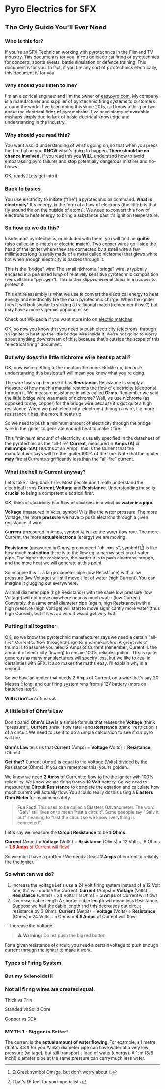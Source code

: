 # Pyro Electrics for SFX 
## The Only Guide You'll Ever Need
### Who is this for?
If you're an SFX Technician working with pyrotechnics in the Film and TV industry. This document is for you.
If you do electrical firing of pyrotechnics for concerts, sports events, battle simulation or defence training. This document is for you. 
In fact, if you fire any sort of pyrotechnics electrically, this document is for you.

### Why should you listen to me?
I'm an electrical engineer and I'm the owner of [easypyro.com](https:easypyro.com). My company is a manufacturer and supplier of pyrotechnic firing systems to customers around the world. I've been doing this since 2015, so I know a thing or two about the electrical firing of pyrotechnics. I've seen plenty of avoidable mishaps simply due to lack of basic electrical knowledge and understanding in the industry. 

### Why should you read this?
You want a solid understanding of what's going on, so that when you press the fire button you **KNOW** what's going to happen. **There should be no chance involved.** If you read this you **WILL** understand how to avoid embarassing pyro failures and stop potentially dangerous misfires and no-blows.

OK, ready? Lets get into it. 

### Back to basics
You use electricity to initiate ("fire") a pyrotechnic on command. **What is electricity?** It's energy, in the form of a flow of electrons (the little bits that fly around the on the outside of atoms). We need to convert this flow of electrons to heat energy, to bring a substance past it's ignition temperature. 

### So how do we do this?
Inside most pyrotechnics, or included with them, you will find an **igniter** (also called an e-match or **e**lectric **m**atch). Two copper wires go inside the head of the igniter where they are connected by a small wire a few millimetres long (usually made of a metal called nichrome) that glows white hot when enough electricity is passed through it.

This is the "bridge" wire. The small nichrome "bridge" wire is typically encased in a pea sized lump of relatively sensitive pyrotechnic composition (we call this a "pyrogen"). This is then dipped several times in a lacquer to protect it.

This entire assembly is what we use to convert the electrical energy to heat energy and electrically fire the main pyrotechnic charge. When the igniter fires it will look similar to striking a traditional match (remember those?) but may have a more vigerous popping noise.

Check out Wikipedia if you want more info on [electric matches](https://en.wikipedia.org/wiki/Electric_match).

OK, so now you know that you need to push electricity (electrons) through an igniter to heat up the little bridge wire inside it. We're not going to worry about anything downstream of this, because that's outside the scope of this "electrical firing" document.

### But why does the little nichrome wire heat up at all?
OK, now we're getting to the meat on the bone. Buckle up, because understanding this basic stuff will mean you know what you're doing.

The wire heats up because it has **Resistance**. Resistance is simply a measure of how much a material restricts the flow of electricity (electrons) through it. We measure resistance in units called **Ohms**. Remember we said the little bridge wire was made of nichrome? Well, we use nichrome (as opposed to say, copper) for the bridge wire because it's got quite a high resistance. When we push electricity (electrons) through a wire, the more resistance it has, the more it heats up!

So we need to push a minimum amount of electricity through the bridge wire in the igniter to generate enough heat to make it fire. 

This "minimum amount" of electricity is usually specified in the datasheet of the pyrotechnic as the "all-fire" **Current**, measured in **Amps (A)** or **milliAmps (mA)** (100ths of an Amp). This is the Current that the manufacturer says will fire the igniter 100% of the time. Note that the igniter **may** fire at Currents significantly less than the "all-fire" current. 

### What the hell is Current anyway?
Let's take a step back here. Most people don't really understand the electrical terms **Current**, **Voltage** and **Resistance**. Understanding these is **crucial** to being a competent electrical firer.

OK, think of electricity (the flow of electrons in a wire) as **water in a pipe**. 

**Voltage** (measured in Volts, symbol V) is like the water pressure. The more Voltage, the more **pressure** we have to push electrons through a given resistance of wire.

**Current** (measured in Amps, symbol A) is like the water flow rate. The more Current, the more **actual electrons** (energy) we are moving. 

**Resistance** (measured in Ohms, pronounced "oh-mm-s", symbol Ω[^1]) is like how much **restriction** there is to the flow eg. a narrow section of water pipe. The higher the resistance, the harder it is to push electrons through, and the more heat we will generate at this point. 

[^1]: Ω Greek symbol Omega, but don't  worry about it.

So imagine this ... a large diameter pipe (low Resistance) with a low pressure (low Voltage) will still move a lot of water (high Current). You can imagine it glugging out everywhere.

A small diameter pipe (high Resistance) with the same low pressure (low Voltage) will not move anywhere near as much water (low Current). Conversly, the same small diameter pipe (again, high Resistance) with a high pressure (high Voltage) will start to move significantly more water (thus high Current), but if it was a wire it would get very hot!

### Putting it all together

OK, so we know the pyrotechnic manufacturer says we need a certain "all-fire" Current to flow through the igniter and make it fire. A great rule of thumb is to assume you need 2 Amps of Current (remember, Current is the amount of electricity flowing) to ensure 100% reliable ignition. This is quite generous as many manufacturers will specify less, but we like to deal in certainties with SFX. It also makes the maths easy. I'll explain why in a second. 

So we have an igniter that needs 2 Amps of Current, on a wire that's say 20 Metres [^2] long, and our firing system runs from a 12V battery (more on batteries later!).

**Will it fire?** Let's find out. 

[^2]: That's 66 feet for you imperialists.
### A little bit of Ohm's Law

Don't panic! **Ohm's Law** is a simple formula that relates the **Voltage** (think "pressure"), **Current** (think "flow rate") and **Resistance** (think "restriction") of a circuit. We need to use it to do a simple calculation to see if our pyro will fire. 

**Ohm's Law** tells us that **Current** (Amps) = **Voltage** (Volts) ÷ **Resistance** (Ohms)

**Get that?** Current (Amps) is equal to the Voltage (Volts) divided by the Resistance (Ohms). If you can remember this, you're golden. 

We know we need **2 Amps** of Current to flow to fire the igniter with 100% reliability. 
We know we are firing from a **12 Volt** battery. 
So we need to measure the **Circuit Resistance** to complete the equation and calculate how much current will actually flow. You should really do this using a **Blasters Ohm Meter** for maximum safety. 

>**Fun Fact!** This used to be called a Blasters Galvanometer. The word "Galv" still lives on to mean "test a circuit". Some peeople say "Galv it out" meaning to "test the circuit so we know everything is connected".

Let's say we measure the **Circuit Resistance** to be **8 Ohms**. 

**Current** (Amps)   = **Voltage** (Volts) ÷ **Resistance** (Ohms)
= 12 Volts ÷ 8 Ohms
= <font color="red">**1.5 Amps** of Current will flow!</font>


So we might have a problem! We need at least **2 Amps** of current to reliably fire the igniter. 

### So what can we do?
1. Increase the voltage
Let's use a 24 Volt firing system instead of a 12 Volt one, this will double the Current. 
**Current** (Amps)   = **Voltage** (Volts) ÷ **Resistance** (Ohms)
= 24 Volts ÷ 8 Ohms
= **3 Amps** of Current will flow!
2. Decrease cable length
A shorter cable length will mean less Resistance. Suppose we half the cable length and this decreases out circuit resistance by 3 Ohms. 
**Current** (Amps)   = **Voltage** (Volts) ÷ **Resistance** (Ohms)
= 24 Volts ÷ 5 Ohms
= **4.8 Amps** of Current will flow!

-- Increase the Voltage.

> ⚠️ **Warning:** Do not push the big red button.

For a given resistance of circuit, you need a certain voltage to push enough current through the igniter to make it work. 

### Types of Firing System

### But my Solenoids!!!

### Not all firing wires are created equal.

Thick vs Thin

Standed vs Solid Core

Copper vs CCA

### MYTH 1 - Bigger is Better!










The current is the **actual amount of water flowing**. For example, a 1 metre (that's 3.3 ft for you Yanks) diameter pipe can have water at a very low pressure (voltage), but still transport a load of water (energy). A 1cm (3/8 inch!) diameter pipe at the same pressure can carry much less water. 

